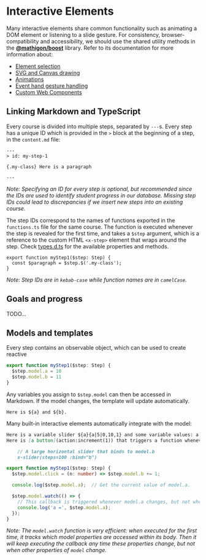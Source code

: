 # Interactive Elements

Many interactive elements share common functionality such as animating a DOM element or listening to
a slide gesture. For consistency, browser-compatibility and accessibility, we should use the
shared utility methods in the [__@mathigon/boost__](https://github.com/mathigon/boost.js) library.
Refer to its documentation for more information about:

* [Element selection](https://github.com/mathigon/boost.js/blob/master/docs/elements.md)
* [SVG and Canvas drawing](https://github.com/mathigon/boost.js/blob/master/docs/elements.md#svg-and-canvas-drawing)
* [Animations](https://github.com/mathigon/boost.js/blob/master/docs/animations.md)
* [Event hand gesture handling](https://github.com/mathigon/boost.js/blob/master/docs/events.md)
* [Custom Web Components](https://github.com/mathigon/boost.js/blob/master/docs/webcomponents.md)

## Linking Markdown and TypeScript

Every course is divided into multiple steps, separated by `---`s. Every step has a unique ID which
is provided in the `>` block at the beginning of a step, in the `content.md` file:

```
---
> id: my-step-1

{.my-class} Here is a paragraph

---
```

_Note: Specifying an ID for every step is optional, but recommended since the IDs are used to
identify student progress in our database. Missing step IDs could lead to discrepancies if we
insert new steps into an existing course._

The step IDs correspond to the names of functions exported in the `functions.ts` file for the
same course. The function is executed whenever the step is revealed for the first time, and takes
a `$step` argument, which is a reference to the custom HTML `<x-step>` element that wraps around
the step. Check [types.d.ts](content/shared/types.d.ts) for the available properties and methods.

```
export function myStep1($step: Step) {
  const $paragraph = $step.$('.my-class');
}
```

_Note: Step IDs are in `kebab-case` while function names are in `camelCase`._

## Goals and progress

TODO...

## Models and templates

Every step contains an observable object, which can be used to create reactive

```ts
export function myStep1($step: Step) {
  $step.model.a = 10
  $step.model.b = 11
}
```

Any variables you assign to `$step.model` can then be accessed in Markdown. If the model changes,
the template will update automatically.

```
Here is ${a} and ${b}.
```

Many built-in interactive elements automatically integrate with the model:

```md
Here is a variable slider ${a}{a|5|0,10,1} and some variable values: a = ${a}, b = ${b}.
Here is [a button](action:increment(1)) that triggers a function whenever you click it.

    // A large horizontal slider that binds to model.b
    x-slider(steps=100 :bind="b")
```

```ts
export function myStep1($step: Step) {
  $step.model.click = (n: number) => $step.model.b += 1;

  console.log($step.model.a);  // Get the current value of model.a.

  $step.model.watch(() => {
    // This callback is triggered whenever model.a changes, but not when model.b changes.
    console.log('a =', $step.model.a);
  });
}
```

_Note: The `model.watch` function is very efficient: when executed for the first time, it tracks
which model properties are accessed within its body. Then it will keep executing the callback any
time these properties change, but not when other properties of `model` change._
